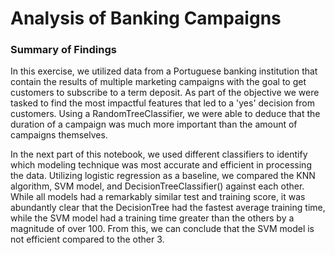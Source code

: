 # Analysis of Banking Campaigns

### Summary of Findings

In this exercise, we utilized data from a Portuguese banking institution that contain the results of multiple marketing campaigns with the goal to get customers to subscribe to a term deposit. As part of the objective we were tasked to find the most impactful features that led to a 'yes' decision from customers. Using a RandomTreeClassifier, we were able to deduce
that the duration of a campaign was much more important than the amount of campaigns themselves.

In the next part of this notebook, we used different classifiers to identify which modeling technique was most accurate and efficient in processing the data. Utilizing logistic regression as a baseline, we compared the KNN algorithm, SVM model, and DecisionTreeClassifier() against each other. While all models had a remarkably similar test and training score, it was
abundantly clear that the DecisionTree had the fastest average training time, while the SVM model had a training time greater than the others by a magnitude of over 100. From this, we can conclude that the SVM model is not efficient compared to the other 3.
